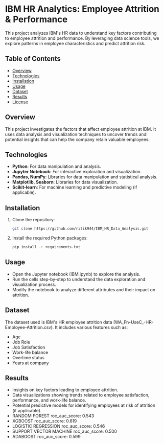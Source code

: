 # IBM HR Analytics: Employee Attrition & Performance

This project analyzes IBM's HR data to understand key factors contributing to employee attrition and performance. By leveraging data science tools, we explore patterns in employee characteristics and predict attrition risk.

## Table of Contents
- [Overview](#overview)
- [Technologies](#technologies)
- [Installation](#installation)
- [Usage](#usage)
- [Dataset](#dataset)
- [Results](#results)
- [License](#license)

## Overview
This project investigates the factors that affect employee attrition at IBM. It uses data analysis and visualization techniques to uncover trends and potential insights that can help the company retain valuable employees.

## Technologies
- **Python**: For data manipulation and analysis.
- **Jupyter Notebook**: For interactive exploration and visualization.
- **Pandas, NumPy**: Libraries for data manipulation and statistical analysis.
- **Matplotlib, Seaborn**: Libraries for data visualization.
- **Scikit-learn**: For machine learning and predictive modeling (if applicable).

## Installation
1. Clone the repository:
   ```bash
   git clone https://github.com/ritik944/IBM_HR_Data_Analysis.git
2. Install the required Python packages:
    ```bash
    pip install -r requirements.txt

## Usage
- Open the Jupyter notebook (IBM.ipynb) to explore the analysis.
- Run the cells step-by-step to understand the data exploration and visualization process.
- Modify the notebook to analyze different attributes and their impact on attrition.

## Dataset
The dataset used is IBM's HR employee attrition data (WA_Fn-UseC_-HR-Employee-Attrition.csv). It includes various features such as:
- Age
- Job Role
- Job Satisfaction
- Work-life balance
- Overtime status
- Years at company

## Results
- Insights on key factors leading to employee attrition.
- Data visualizations showing trends related to employee satisfaction, performance, and work-life balance.
- Potential predictive models for identifying employees at risk of attrition (if applicable).
- RANDOM FOREST                  roc_auc_score: 0.543
- XGBOOST                        roc_auc_score: 0.619
- LOGISTIC REGRESSION            roc_auc_score: 0.546
- SUPPORT VECTOR MACHINE         roc_auc_score: 0.500
- ADABOOST                       roc_auc_score: 0.599